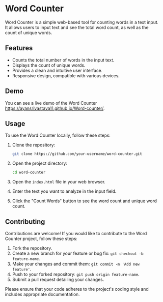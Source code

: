 # Word Counter

Word Counter is a simple web-based tool for counting words in a text input. It allows users to input text and see the total word count, as well as the count of unique words.

## Features

- Counts the total number of words in the input text.
- Displays the count of unique words.
- Provides a clean and intuitive user interface.
- Responsive design, compatible with various devices.

## Demo

You can see a live demo of the Word Counter  https://ayansrivastava11.github.io/Word-counter/.

## Usage

To use the Word Counter locally, follow these steps:

1. Clone the repository:

    ```bash
    git clone https://github.com/your-username/word-counter.git
    ```

2. Open the project directory:

    ```bash
    cd word-counter
    ```

3. Open the `index.html` file in your web browser.

4. Enter the text you want to analyze in the input field.

5. Click the "Count Words" button to see the word count and unique word count.

## Contributing

Contributions are welcome! If you would like to contribute to the Word Counter project, follow these steps:

1. Fork the repository.
2. Create a new branch for your feature or bug fix: `git checkout -b feature-name`.
3. Make your changes and commit them: `git commit -m 'Add new feature'`.
4. Push to your forked repository: `git push origin feature-name`.
5. Submit a pull request detailing your changes.

Please ensure that your code adheres to the project's coding style and includes appropriate documentation.

